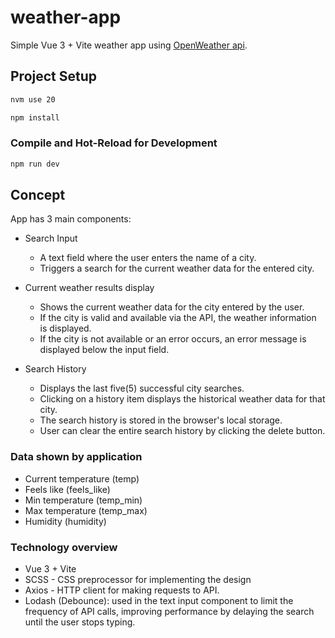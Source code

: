 # weather-app

Simple Vue 3 + Vite weather app using [OpenWeather api](doc:https://openweathermap.org/current#name).

## Project Setup

```sh
nvm use 20
```

```sh
npm install
```

### Compile and Hot-Reload for Development

```sh
npm run dev
```

## Concept

App has 3 main components:
- Search Input
    - A text field where the user enters the name of a city.
    - Triggers a search for the current weather data for the entered city.

- Current weather results display
    - Shows the current weather data for the city entered by the user.
    - If the city is valid and available via the API, the weather information is displayed.
    - If the city is not available or an error occurs, an error message is displayed below the input field.

- Search History
    - Displays the last five(5) successful city searches.
    - Clicking on a history item displays the historical weather data for that city.
    - The search history is stored in the browser's local storage.
    - User can clear the entire search history by clicking the delete button.

### Data shown by application

- Current temperature (temp)
- Feels like (feels_like)
- Min temperature (temp_min)
- Max temperature (temp_max)
- Humidity (humidity)


### Technology overview

- Vue 3 + Vite
- SCSS - CSS preprocessor for implementing the design
- Axios - HTTP client for making requests to API.
- Lodash (Debounce): used in the text input component to limit the frequency of API calls, improving performance by delaying the search until the user stops typing.
